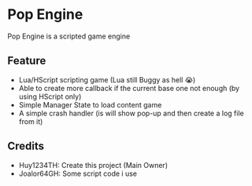 # Pop Engine
Pop Engine is a scripted game engine

## Feature
- Lua/HScript scripting game (Lua still Buggy as hell :sob:)
- Able to create more callback if the current base one not enough (by using HScript only)
- Simple Manager State to load content game
- A simple crash handler (is will show pop-up and then create a log file from it)

## Credits
* Huy1234TH: Create this project (Main Owner)
* Joalor64GH: Some script code i use